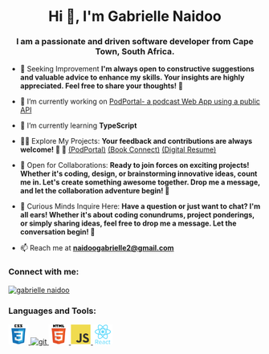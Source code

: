 <h1 align="center">Hi 👋, I'm Gabrielle Naidoo</h1>
<h3 align="center">I am a passionate and driven software developer from Cape Town, South Africa. </h3>


- 🤝 Seeking Improvement  **I'm always open to constructive suggestions and valuable advice to enhance my skills. Your insights are highly appreciated. Feel free to share your thoughts! 🚀**
  
- 🔭 I’m currently working on [PodPortal- a podcast Web App using a public API](https://github.com/GabrielleNaidoo/GABNAI273_FTO2306_GroupA_GabrielleNaidoo_DWA_FinalCapstone.git)

- 🌱 I’m currently learning **TypeScript**
  
- 👨‍💻 Explore My Projects: **Your feedback and contributions are always welcome! 🚀 🚀**
[(PodPortal)](https://github.com/GabrielleNaidoo/GABNAI273_FTO2306_GroupA_GabrielleNaidoo_DWA_FinalCapstone.git)
[(Book Connect)](https://github.com/GabrielleNaidoo/GABNAI273_FTO2306_GroupA2_GabrielleNaidoo_IWA-19-Final-Capstone.git)
[(Digital Resume)](https://github.com/GabrielleNaidoo/GABNAI273_FTO2306_GroupB_GabrielleNaidoo_ITW_Digital-Resume.git)

- 👯 Open for Collaborations: **Ready to join forces on exciting projects! Whether it's coding, design, or brainstorming innovative ideas, count me in. Let's create something awesome together. Drop me a message, and let the collaboration adventure begin! 🚀**

- 💬 Curious Minds Inquire Here: **Have a question or just want to chat? I'm all ears! Whether it's about coding conundrums, project ponderings, or simply sharing ideas, feel free to drop me a message. Let the conversation begin! 🚀**

- 📫 Reach me at **naidoogabrielle2@gmail.com**

<h3 align="left">Connect with me:</h3>
<p align="left">
<a href="https://linkedin.com/in/gabrielle naidoo" target="blank"><img align="center" src="https://raw.githubusercontent.com/rahuldkjain/github-profile-readme-generator/master/src/images/icons/Social/linked-in-alt.svg" alt="gabrielle naidoo" height="30" width="40" /></a>
</p>

<h3 align="left">Languages and Tools:</h3>
<p align="left"> <a href="https://www.w3schools.com/css/" target="_blank" rel="noreferrer"> <img src="https://raw.githubusercontent.com/devicons/devicon/master/icons/css3/css3-original-wordmark.svg" alt="css3" width="40" height="40"/> </a> <a href="https://git-scm.com/" target="_blank" rel="noreferrer"> <img src="https://www.vectorlogo.zone/logos/git-scm/git-scm-icon.svg" alt="git" width="40" height="40"/> </a> <a href="https://www.w3.org/html/" target="_blank" rel="noreferrer"> <img src="https://raw.githubusercontent.com/devicons/devicon/master/icons/html5/html5-original-wordmark.svg" alt="html5" width="40" height="40"/> </a> <a href="https://developer.mozilla.org/en-US/docs/Web/JavaScript" target="_blank" rel="noreferrer"> <img src="https://raw.githubusercontent.com/devicons/devicon/master/icons/javascript/javascript-original.svg" alt="javascript" width="40" height="40"/> </a> <a href="https://reactjs.org/" target="_blank" rel="noreferrer"> <img src="https://raw.githubusercontent.com/devicons/devicon/master/icons/react/react-original-wordmark.svg" alt="react" width="40" height="40"/> </a> </p>
